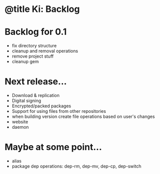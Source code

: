 # @title Ki: Backlog

# Backlog for 0.1
* fix directory structure
* cleanup and removal operations
* remove project stuff
* cleanup gem

# Next release...
* Download & replication
* Digital signing
* Encrypted/packed packages
* Support for using files from other repositories
* when building version create file operations based on user's changes
* website
* daemon

# Maybe at some point...
* alias
* package dep operations: dep-rm, dep-mv, dep-cp, dep-switch
